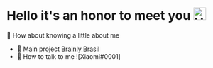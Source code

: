 # Hello it's an honor to meet you <img src="https://i.pinimg.com/originals/86/9e/7b/869e7bf9d1fd29adbe4190ac4168d709.gif" width="28px" alt="Hello">
💌 How about knowing a little about me

- 🔨 Main project [Brainly Brasil](https://discord.com/invite/brainly)
- 🍃 How to talk to me ![Xiaomi#0001]

